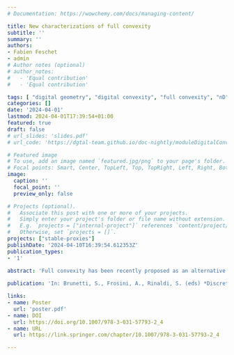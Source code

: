 ```yaml
---
# Documentation: https://wowchemy.com/docs/managing-content/

title: New characterizations of full convexity
subtitle: ''
summary: ''
authors:
- Fabien Feschet
- admin
# Author notes (optional)
# author_notes:
#   - 'Equal contribution'
#   - 'Equal contribution'

tags: [ "digital geometry", "digital convexity", "full convexity", "nD" ]
categories: []
date: '2024-04-01'
lastmod: 2024-04-01T17:39:54+01:00
featured: true
draft: false
# url_slides: 'slides.pdf'
# url_code: 'https://dgtal-team.github.io/doc-nightly/moduleDigitalConvexity.html'

# Featured image
# To use, add an image named `featured.jpg/png` to your page's folder.
# Focal points: Smart, Center, TopLeft, Top, TopRight, Left, Right, BottomLeft, Bottom, BottomRight.
image:
  caption: ''
  focal_point: ''
  preview_only: false

# Projects (optional).
#   Associate this post with one or more of your projects.
#   Simply enter your project's folder or file name without extension.
#   E.g. `projects = ["internal-project"]` references `content/project/deep-learning/index.md`.
#   Otherwise, set `projects = []`.
projects: ["stable-proxies"]
publishDate: '2024-04-10T16:39:54.612353Z'
publication_types:
- '1'

abstract: 'Full convexity has been recently proposed as an alternative definition of digital convexity. In contrast to classical definitions, fully convex sets are always connected and even simply connected whatever the dimension, while remaining digitally convex in the usual sense. Several characterizations were proposed in former works, either based on lattice intersection enumeration with several convex hulls, or using the idempotence of an envelope operator. We continue these efforts by studying simple properties of real convex sets whose digital counterparts remain largely misunderstood. First we study if we can define full convexity through variants of the usual continuous convexity via segments inclusion, i.e. ``for all pair of points of X, the straight segment joining them must lie within the set X''. We show an equivalence of full convexity with this segment convexity in dimension 2, and counterexamples starting from dimension 3. If we consider now d-simplices instead of a segment (2-simplex), we achieve an equivalence in arbitrary dimension d. Secondly, we exhibit another characterization of full convexity, which is recursive with respect to the dimension and uses simple axis projections. This latter characterization leads to two immediate applications: a proof that digital balls are indeed fully convex, and a natural progressive measure of full convexity for arbitrary digital sets.'
        
publication: 'In: Brunetti, S., Frosini, A., Rinaldi, S. (eds) *Discrete Geometry and Mathematical Morphology*. DGMM 2024, volume 14605 of Lecture Notes in Computer Science, pp 41-53, 2024. Springer, Cham'

links:
- name: Poster
  url: 'poster.pdf'
- name: DOI
  url: https://doi.org/10.1007/978-3-031-57793-2_4
- name: URL
  url: https://link.springer.com/chapter/10.1007/978-3-031-57793-2_4

---
```

